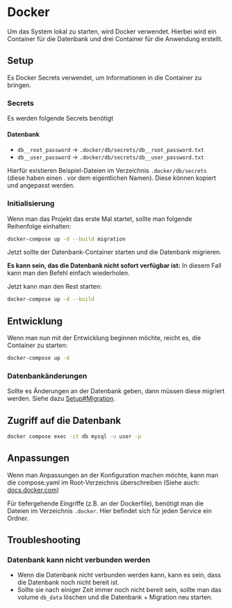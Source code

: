 # Docker

Um das System lokal zu starten, wird Docker verwendet. Hierbei wird ein Container für die Datenbank und drei Container für die Anwendung erstellt.

## Setup
Es Docker Secrets verwendet, um Informationen in die Container zu bringen.

### Secrets
Es werden folgende Secrets benötigt

#### Datenbank
- `db__root_password` -> `.docker/db/secrets/db__root_password.txt`
- `db__user_password` -> `.docker/db/secrets/db__user_password.txt`

Hierfür existieren Beispiel-Dateien im Verzeichnis `.docker/db/secrets` (diese haben einen . vor dem eigentlichen Namen).
Diese können kopiert und angepasst werden.

### Initialisierung
Wenn man das Projekt das erste Mal startet, sollte man folgende Reihenfolge einhalten:
```bash
docker-compose up -d --build migration
```

Jetzt sollte der Datenbank-Container starten und die Datenbank migrieren. 

**Es kann sein, das die Datenbank nicht sofort verfügbar ist:**
In diesem Fall kann man den Befehl einfach wiederholen.

Jetzt kann man den Rest starten:
```bash
docker-compose up -d --build
```

## Entwicklung
Wenn man nun mit der Entwicklung beginnen möchte, reicht es, die Container zu starten:
```bash
docker-compose up -d
```

### Datenbankänderungen
Sollte es Änderungen an der Datenbank geben, dann müssen diese migriert werden. Siehe dazu [Setup#Migration](#migration).

## Zugriff auf die Datenbank
```bash
docker compose exec -it db mysql -u user -p
```

## Anpassungen
Wenn man Anpassungen an der Konfiguration machen möchte, kann man die compose.yaml im Root-Verzeichnis überschreiben (Siehe auch: [docs.docker.com](https://docs.docker.com/compose/multiple-compose-files/merge/))

Für tiefergehende Eingriffe (z.B. an der Dockerfile), benötigt man die Dateien im Verzeichnis `.docker`. Hier befindet sich für jeden Service ein Ordner.

## Troubleshooting
### Datenbank kann nicht verbunden werden
* Wenn die Datenbank nicht verbunden werden kann, kann es sein, dass die Datenbank noch nicht bereit ist.
* Sollte sie nach einiger Zeit immer noch nicht bereit sein, sollte man das volume `db_data` löschen und die Datenbank + Migration neu starten.